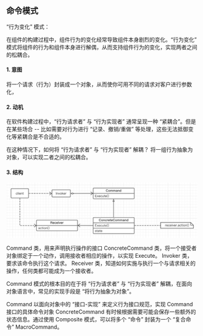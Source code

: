 ## 命令模式

“行为变化” 模式：

在组件的构建过程中，组件行为的变化经常导致组件本身剧烈的变化。“行为变化” 模式将组件的行为和组件本身进行解偶，从而支持组件行为的变化，实现两者之间的松耦合。

#### 1. 意图

将一个请求（行为）封装成一个对象，从而使你可用不同的请求对客户进行参数化，

#### 2. 动机

在软件构建过程中，“行为请求者” 与 “行为实现者” 通常呈现一种 “紧耦合”。但是在某些场合 -- 比如需要对行为进行 “记录、撤销/重做” 等处理，这些无法抵御变化等紧耦合是不合适的。

在这种情况下，如何将 “行为请求者” 与 “行为实现者” 解耦？ 将一组行为抽象为对象，可以实现二者之间的松耦合。

#### 3. 结构

![命令模式](../imgs/Command.png)

Command 类，用来声明执行操作的接口
ConcreteCommand 类，将一个接受者对象绑定于一个动作，调用接收者相应的操作，以实现 Execute。
Invoker 类，要求该命令执行这个请求。
Receiver 类，知道如何实施与执行一个与请求相关的操作，任何类都可能成为一个接收者。

Command 模式的根本目的在于将 “行为请求者” 与 “行为实现者” 解耦，在面向对象语言中，常见的实现手段是 “将行为抽象为对象”。

Command 以面向对象中的 “接口-实现” 来定义行为接口规范，实现 Command 接口的具体命令对象 ConcreteCommand 有时候根据需要可能会保存一些额外的状态信息。通过使用 Composite 模式，可以将多个 “命令” 封装为一个 “复合命令” MacroCommand。